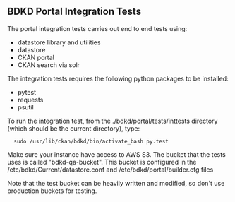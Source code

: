 BDKD Portal Integration Tests
-----------------------------

The portal integration tests carries out end to end tests using:
- datastore library and utilities
- datastore
- CKAN portal
- CKAN search via solr

The integration tests requires the following python packages to be installed:
- pytest
- requests
- psutil

To run the integration test, from the ./bdkd/portal/tests/inttests directory
(which should be the current directory), type:

`  sudo /usr/lib/ckan/bdkd/bin/activate_bash py.test`

Make sure your instance have access to AWS S3. The bucket that the tests uses
is called "bdkd-qa-bucket". This bucket is configured in the /etc/bdkd/Current/datastore.conf
and /etc/bdkd/portal/builder.cfg files

Note that the test bucket can be heavily written and modified, so don't use
production buckets for testing.
